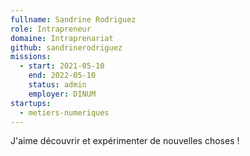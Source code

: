 ```yaml
---
fullname: Sandrine Rodriguez
role: Intrapreneur
domaine: Intraprenariat
github: sandrinerodriguez
missions:
  - start: 2021-05-10
    end: 2022-05-10
    status: admin
    employer: DINUM
startups:
  - metiers-numeriques
---
```


J'aime découvrir et expérimenter de nouvelles choses !  
